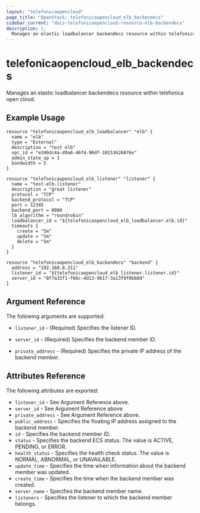 ```yaml
---
layout: "telefonicaopencloud"
page_title: "OpenStack: telefonicaopencloud_elb_backendecs"
sidebar_current: "docs-telefonicaopencloud-resource-elb-backendecs"
description: |-
  Manages an elastic loadbalancer backendecs resource within telefonica open cloud.
---
```


# telefonicaopencloud\_elb\_backendecs

Manages an elastic loadbalancer backendecs resource within telefonica open cloud.

## Example Usage

```hcl
resource "telefonicaopencloud_elb_loadbalancer" "elb" {
  name = "elb"
  type = "External"
  description = "test elb"
  vpc_id = "e346dc4a-d9a6-46f4-90df-10153626076e"
  admin_state_up = 1
  bandwidth = 5
}

resource "telefonicaopencloud_elb_listener" "listener" {
  name = "test-elb-listener"
  description = "great listener"
  protocol = "TCP"
  backend_protocol = "TCP"
  port = 12345
  backend_port = 8080
  lb_algorithm = "roundrobin"
  loadbalancer_id = "${telefonicaopencloud_elb_loadbalancer.elb.id}"
  timeouts {
	create = "5m"
	update = "5m"
	delete = "5m"
  }
}

resource "telefonicaopencloud_elb_backendecs" "backend" {
  address = "192.168.0.211"
  listener_id = "${telefonicaopencloud_elb_listener.listener.id}"
  server_id = "8f7a32f1-f66c-4d13-9b17-3a13f9f0bb8d"
}
```

## Argument Reference

The following arguments are supported:

* `listener_id` - (Required) Specifies the listener ID.

* `server_id` - (Required) Specifies the backend member ID.

* `private_address` - (Required) Specifies the private IP address of the backend member.

## Attributes Reference

The following attributes are exported:

* `listener_id` - See Argument Reference above.
* `server_id` - See Argument Reference above.
* `private_address` - See Argument Reference above.
* `public_address` - Specifies the floating IP address assigned to the backend member.
* `id` - Specifies the backend member ID.
* `status` - Specifies the backend ECS status. The value is ACTIVE, PENDING,
    or ERROR.
* `health_status` - Specifies the health check status. The value is NORMAL,
    ABNORMAL, or UNAVAILABLE.
* `update_time` - Specifies the time when information about the backend member
    was updated.
* `create_time` - Specifies the time when the backend member was created.
* `server_name` - Specifies the backend member name.
* `listeners` - Specifies the listener to which the backend member belongs.
